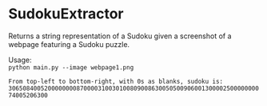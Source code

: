 # SudokuExtractor

Returns a string representation of a Sudoku given a screenshot of a webpage featuring a Sudoku puzzle.

Usage:  
`python main.py --image webpage1.png`  

`From top-left to bottom-right, with 0s as blanks, sudoku is:
306508400520000000087000031003010080900863005050090600130000250000000074005206300`
